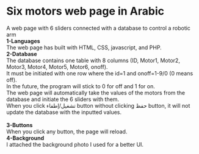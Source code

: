 # Six motors web page in Arabic
A web page with 6 sliders connected with a database to control a robotic arm <br>
**1-Languages**<br>
The web page has built with HTML, CSS, javascript, and PHP.<br>
**2-Database**<br>
The database contains one table with 8 columns (ID, Motor1, Motor2, Motor3, Motor4, Motor5, Motor6, onoff).<br>
It must be initiated  with one row where the id=1 and onoff=1-9/0 (0 means off).<br>
In the future, the program will stick to 0 for off and 1 for on.<br>
The web page will automatically take the values of the motors from the database and initiate  the 6 sliders with them.<br>
When you click تشغيل/إطفاء button without clicking حفظ button, it will not update the database with the inputted  values.<br>
<br>
**3-Buttons**<br>
When you click any button, the page will reload.
<br>
**4-Background**<br>
I attached the background photo I used for a better UI.

